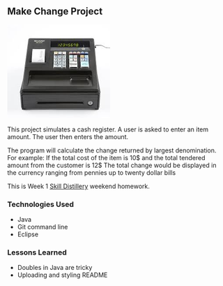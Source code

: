 ## Make Change Project

![](images/register.jpeg)


This project simulates a cash register. A user is asked to enter an item amount. The user then enters the amount.

The program will calculate the change returned by largest denomination. For example: 
If the total cost of the item is 10$ and the total tendered amount from the customer is 12$
The total change would be displayed in the currency ranging from pennies up to twenty dollar bills

This is Week 1 [Skill Distillery](http://skilldistillery.com) weekend homework.

### Technologies Used
* Java
* Git command line
* Eclipse

### Lessons Learned
* Doubles in Java are tricky
* Uploading and styling README

